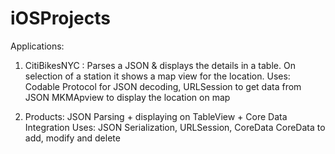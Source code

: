 # iOSProjects

Applications:

1. CitiBikesNYC : Parses a JSON & displays the details in a table. On selection of a station it shows a map view for the location.
Uses: Codable Protocol for JSON decoding, URLSession to get data from JSON
MKMApview to display the location on map

2. Products: JSON Parsing + displaying on TableView + Core Data Integration
Uses: JSON Serialization, URLSession, CoreData
CoreData to add, modify and delete
